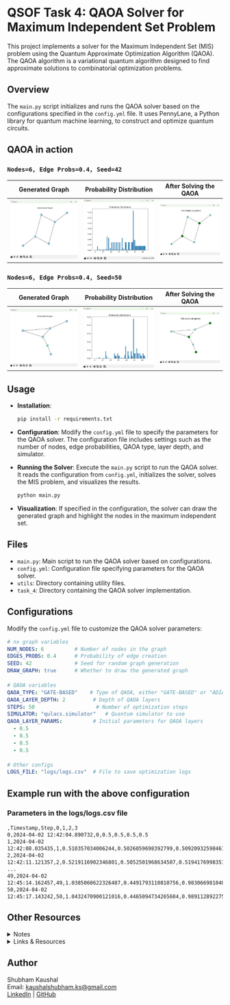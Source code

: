 # QSOF Task 4: QAOA Solver for Maximum Independent Set Problem

This project implements a solver for the Maximum Independent Set (MIS) problem using the Quantum Approximate Optimization Algorithm (QAOA). The QAOA algorithm is a variational quantum algorithm designed to find approximate solutions to combinatorial optimization problems.

## Overview

The `main.py` script initializes and runs the QAOA solver based on the configurations specified in the `config.yml` file. It uses PennyLane, a Python library for quantum machine learning, to construct and optimize quantum circuits.

## QAOA in action

### `Nodes=6, Edge Probs=0.4, Seed=42`

|         Generated Graph         |         Probability Distribution         |   After Solving the QAOA   |
| :-----------------------------: | :--------------------------------------: | :------------------------: |
| ![](images/generated_graph.jpg) | ![](images/probability_distribution.jpg) | ![](images/mis_solved.jpg) |

### `Nodes=6, Edge Probs=0.4, Seed=50`

|            Generated Graph             |            Probability Distribution             |      After Solving the QAOA       |
| :------------------------------------: | :---------------------------------------------: | :-------------------------------: |
| ![](images/generated_graph_seed50.jpg) | ![](images/probability_distribution_seed50.jpg) | ![](images/mis_solved_seed50.jpg) |


## Usage

- **Installation**: 
    ```bash
    pip install -r requirements.txt
    ```

- **Configuration**: Modify the `config.yml` file to specify the parameters for the QAOA solver. The configuration file includes settings such as the number of nodes, edge probabilities, QAOA type, layer depth, and simulator.

- **Running the Solver**: Execute the `main.py` script to run the QAOA solver. It reads the configuration from `config.yml`, initializes the solver, solves the MIS problem, and visualizes the results.
    ```python 
    python main.py
    ```

- **Visualization**: If specified in the configuration, the solver can draw the generated graph and highlight the nodes in the maximum independent set.

## Files

- `main.py`: Main script to run the QAOA solver based on configurations.
- `config.yml`: Configuration file specifying parameters for the QAOA solver.
- `utils`: Directory containing utility files.
- `task_4`: Directory containing the QAOA solver implementation.

## Configurations

Modify the `config.yml` file to customize the QAOA solver parameters:

```yaml
# nx graph variables
NUM_NODES: 6          # Number of nodes in the graph
EDGES_PROBS: 0.4      # Probability of edge creation
SEED: 42              # Seed for random graph generation
DRAW_GRAPH: true      # Whether to draw the generated graph

# QAOA variables
QAOA_TYPE: "GATE-BASED"    # Type of QAOA, either "GATE-BASED" or "ADIABATIC"
QAOA_LAYER_DEPTH: 2         # Depth of QAOA layers
STEPS: 50                    # Number of optimization steps
SIMULATOR: "qulacs.simulator"   # Quantum simulator to use
QAOA_LAYER_PARAMS:          # Initial parameters for QAOA layers
  - 0.5
  - 0.5
  - 0.5
  - 0.5

# Other configs
LOGS_FILE: "logs/logs.csv"  # File to save optimization logs
```

## Example run with the above configuration

### Parameters in the logs/logs.csv file

```csv
,Timestamp,Step,0,1,2,3
0,2024-04-02 12:42:04.890732,0,0.5,0.5,0.5,0.5
1,2024-04-02 12:42:08.035435,1,0.510357034006244,0.5026059698392799,0.5092093259846123,0.5155158580791361
2,2024-04-02 12:42:11.121357,2,0.5219116902346801,0.5052501968634507,0.5194176998351191,0.5326101938158814
...
49,2024-04-02 12:45:14.162457,49,1.0385060622326487,0.4491793110810756,0.9830669810401744,1.0036347209165255
50,2024-04-02 12:45:17.143242,50,1.0432470900121016,0.4465094734265604,0.9891128922752848,1.0018932429733522

```

## Other Resources
<details>
<summary>Notes</summary>
- Generate requirements.txt

```bash
# create requirements.txt
python -m pipreqs.pipreqs --ignore _env_ --force
```
</details>

<details>
    <summary>Links & Resources</summary>
    <ul>
        <li>
            References from source: <a href=https://pulser.readthedocs.io/en/stable/index.html>Pulser</a>| <a href=https://queracomputing.github.io/Bloqade.jl/dev/>Bloqade</a>
        </li>
        <li><a href=https://en.wikipedia.org/wiki/Maximal_independent_set>Wikipedia - Maximal Independent Set</a></li>
        <li>
            <a href=https://www.quera.com/glossary/maximum-independent-set> QuEra - Maximum Independent Set</a>
        </li>
        <li>
            <a href=https://networkx.org/documentation/stable/reference/algorithms/generated/networkx.algorithms.mis.maximal_independent_set.html>NetworkX - Maximal Independent Set</a>
        </li>
        <li>
            <a href=https://ali-ibrahim137.github.io/competitive/programming/2020/01/02/maximum-independent-set-in-bipartite-graphs.html>GitHub page on Maximum Independent set in Bipartite Graphs</a>
        </li>
        <li>
            <a href=https://docs.classiq.io/latest/tutorials/applications/optimization/max-independent-set/max-independent-set/>Classiq - MIS</a>
        </li>
        <li>
        <a href=https://www.youtube.com/watch?v=csgEVurrBpU>Adiabatic Quantum Computing - Peter Wittek</a>
        </li>
    </ul>
</details>


## Author

Shubham Kaushal <br>
Email: kaushalshubham.ks@gmail.com <br>
[LinkedIn](https://www.linkedin.com/in/kaushalshubham/) | [GitHub](https://github.com/shubhamkaushal765)
